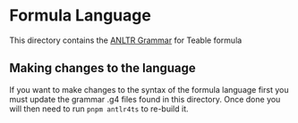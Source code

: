 # Formula Language

This directory contains the [ANLTR Grammar](https://www.antlr.org/) for Teable formula

## Making changes to the language

If you want to make changes to the syntax of the formula language first you must update
the grammar .g4 files found in this directory. Once done you will then need to run `pnpm antlr4ts`
to re-build it.
